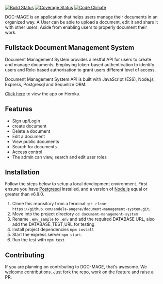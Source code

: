 [![Build Status](https://travis-ci.org/andela-angene/document-management-system.svg?branch=develop)](https://travis-ci.org/andela-angene/document-management-system)
[![Coverage Status](https://coveralls.io/repos/github/andela-angene/document-management-system/badge.svg?branch=develop)](https://coveralls.io/github/andela-angene/document-management-system?branch=develop)
[![Code Climate](https://codeclimate.com/github/andela-angene/document-management-system/badges/gpa.svg)](https://codeclimate.com/github/andela-angene/document-management-system)

DOC-MAGE is an application that helps users manage their documents in an organized way. A User can be able to upload a document, edit it and share it with other users. Aside from enabling users to properly document their work.

Fullstack Document Management System
------------------------------
Document Management System provides a restful API for users to create and manage documents. Employing token-based authentication to identify users and Role-based authorisation to grant users different level of access.

Document Management System API is built with JavaScript (ES6), Node.js, Express, Postgresql and Sequelize ORM.

[Click here](http://doc-mage.herokuapp.com/) to view the app on Heroku.

Features
-----------
- Sign up/Login
- create document
- Delete a document
- Edit a document
- View public documents
- Search for documents
- Access control
- The admin can view, search and edit user roles


Installation
------------------
Follow the steps below to setup a local development environment. First ensure you have [Postgresql](https://www.postgresql.org/) installed, and a version of [Node.js](http://nodejs.org/) equal or greater than v6.8.0.

1. Clone this repository from a terminal `git clone https://github.com/andela-angene/document-management-system.git`.
1. Move into the project directory `cd document-management-system`
3. Rename `.env_sample` to `.env` and add the required DATABASE URL, also add the DATABASE_TEST_URL for testing.
1. Install project dependencies `npm install`
1. Start the express server `npm start`.
1. Run the test with `npm test`.

Contributing
------------
If you are planning on contributing to DOC-MAGE, that's awesome. We welcome contributions. Just fork the repo, work on the feature and raise a PR.
